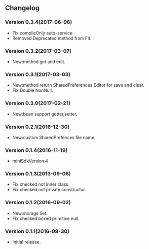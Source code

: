 ## Changelog

### Version 0.3.4(2017-06-06)

* Fix:compileOnly auto-service.
* Removed Deprecated method from Fit.

### Version 0.3.2(2017-03-07)

* New:method get and edit.

### Version 0.3.1(2017-03-03)

* New:method return SharedPreferences.Editor for save and clear.
* Fix:Double NonNull.

### Version 0.3.0(2017-02-21)

* New:bean support getter,setter.

### Version 0.2.1(2016-12-30)

* New:custom SharedPrefences file name.

### Version 0.1.4(2016-11-19)

* miniSdkVersion 4

### Version 0.1.3(2013-09-06)

* Fix:checked not inner class.
* Fix:checked not private constructor.

### Version 0.1.2(2016-09-02)

* New:storage Set<String>.
* Fix:checked boxed primitive null.

### Version 0.1.1(2016-08-30)

* Initial release.